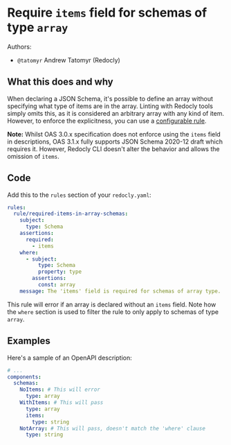 # Require `items` field for schemas of type `array`

Authors:

- `@tatomyr` Andrew Tatomyr (Redocly)

## What this does and why

When declaring a JSON Schema, it's possible to define an array without specifying what type of items are in the array.
Linting with Redocly tools simply omits this, as it is considered an arbitrary array with any kind of item.
However, to enforce the explicitness, you can use a [configurable rule](https://redocly.com/docs/cli/rules/configurable-rules/).

**Note:** Whilst OAS 3.0.x specification does not enforce using the `items` field in descriptions, OAS 3.1.x fully supports JSON Schema 2020-12 draft which requires it. However, Redocly CLI doesn't alter the behavior and allows the omission of `items`.

## Code

Add this to the `rules` section of your `redocly.yaml`:

```yaml
rules:
  rule/required-items-in-array-schemas:
    subject:
      type: Schema
    assertions:
      required:
        - items
    where:
      - subject:
          type: Schema
          property: type
        assertions:
          const: array
    message: The 'items' field is required for schemas of array type.
```

This rule will error if an array is declared without an `items` field.
Note how the `where` section is used to filter the rule to only apply to schemas of type `array`.

## Examples

Here's a sample of an OpenAPI description:

```yaml
# ...
components:
  schemas:
    NoItems: # This will error
      type: array
    WithItems: # This will pass
      type: array
      items:
        type: string
    NotArray: # This will pass, doesn't match the 'where' clause
      type: string
```
